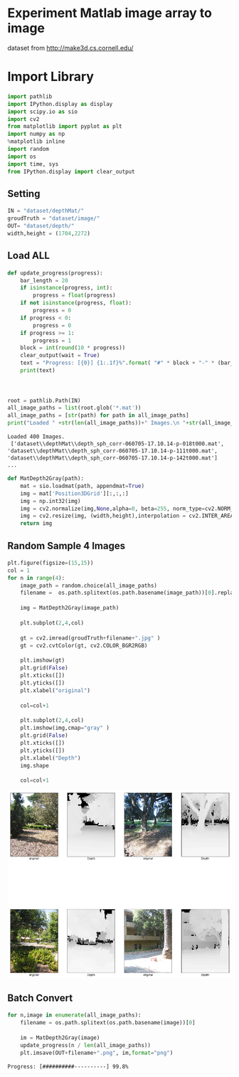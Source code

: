 
# Experiment Matlab image array to image

dataset from http://make3d.cs.cornell.edu/ 


# Import Library


```python
import pathlib
import IPython.display as display
import scipy.io as sio 
import cv2
from matplotlib import pyplot as plt
import numpy as np
%matplotlib inline 
import random
import os
import time, sys
from IPython.display import clear_output
```

## Setting


```python
IN = "dataset/depthMat/"
groudTruth = "dataset/image/"
OUT= "dataset/depth/"
width,height = (1704,2272)
```

## Load ALL 


```python
def update_progress(progress):
    bar_length = 20
    if isinstance(progress, int):
        progress = float(progress)
    if not isinstance(progress, float):
        progress = 0
    if progress < 0:
        progress = 0
    if progress >= 1:
        progress = 1
    block = int(round(10 * progress))
    clear_output(wait = True)
    text = "Progress: [{0}] {1:.1f}%".format( "#" * block + "-" * (bar_length - block), progress * 100)
    print(text)

    

root = pathlib.Path(IN)
all_image_paths = list(root.glob('*.mat'))
all_image_paths = [str(path) for path in all_image_paths]
print("Loaded " +str(len(all_image_paths))+" Images.\n "+str(all_image_paths[:3])+"\n...")

```

    Loaded 400 Images.
     ['dataset\\depthMat\\depth_sph_corr-060705-17.10.14-p-018t000.mat', 'dataset\\depthMat\\depth_sph_corr-060705-17.10.14-p-111t000.mat', 'dataset\\depthMat\\depth_sph_corr-060705-17.10.14-p-142t000.mat']
    ...
    


```python
def MatDepth2Gray(path):
    mat = sio.loadmat(path, appendmat=True)
    img = mat['Position3DGrid'][:,:,:]
    img = np.int32(img)
    img = cv2.normalize(img,None,alpha=0, beta=255, norm_type=cv2.NORM_MINMAX , dtype=cv2.CV_8UC1  )
    img = cv2.resize(img, (width,height),interpolation = cv2.INTER_AREA)
    return img

```

## Random Sample 4 Images


```python
plt.figure(figsize=(15,15))
col = 1
for n in range(4):
    image_path = random.choice(all_image_paths)
    filename =  os.path.splitext(os.path.basename(image_path))[0].replace("depth_sph_corr","img")
    
    img = MatDepth2Gray(image_path)

    plt.subplot(2,4,col)
    
    gt = cv2.imread(groudTruth+filename+".jpg" )
    gt = cv2.cvtColor(gt, cv2.COLOR_BGR2RGB)

    plt.imshow(gt)
    plt.grid(False)
    plt.xticks([])
    plt.yticks([])
    plt.xlabel("original")
    
    col=col+1
    
    plt.subplot(2,4,col)
    plt.imshow(img,cmap="gray" )
    plt.grid(False)
    plt.xticks([])
    plt.yticks([])
    plt.xlabel("Depth")
    img.shape
    
    col=col+1

```


![png](output_9_0.png)


## Batch Convert


```python
for n,image in enumerate(all_image_paths):
    filename = os.path.splitext(os.path.basename(image))[0]
     
    im = MatDepth2Gray(image)
    update_progress(n / len(all_image_paths))
    plt.imsave(OUT+filename+".png", im,format="png")
```

    Progress: [##########----------] 99.8%
    
